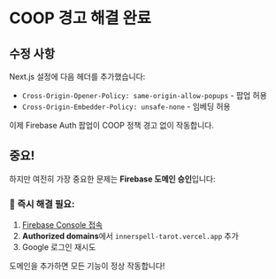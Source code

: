 # COOP 경고 해결 완료

## 수정 사항
Next.js 설정에 다음 헤더를 추가했습니다:
- `Cross-Origin-Opener-Policy: same-origin-allow-popups` - 팝업 허용
- `Cross-Origin-Embedder-Policy: unsafe-none` - 임베딩 허용

이제 Firebase Auth 팝업이 COOP 정책 경고 없이 작동합니다.

## 중요! 
하지만 여전히 가장 중요한 문제는 **Firebase 도메인 승인**입니다:

### 🚨 즉시 해결 필요:
1. [Firebase Console 접속](https://console.firebase.google.com/project/innerspell-an7ce/authentication/settings)
2. **Authorized domains**에서 `innerspell-tarot.vercel.app` 추가
3. Google 로그인 재시도

도메인을 추가하면 모든 기능이 정상 작동합니다!